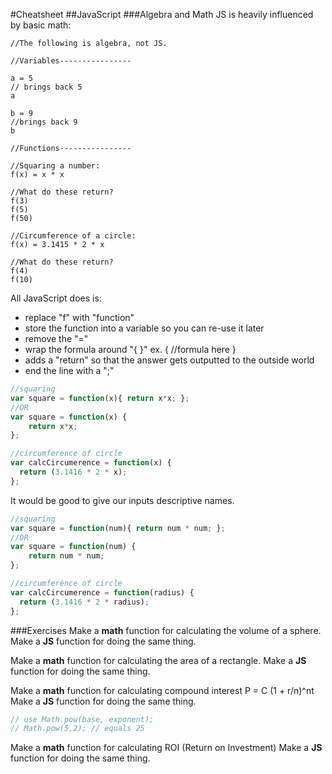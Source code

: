 #Cheatsheet
##JavaScript
###Algebra and Math
JS is heavily influenced by basic math:
```
//The following is algebra, not JS.

//Variables----------------

a = 5
// brings back 5
a

b = 9
//brings back 9
b

//Functions----------------

//Squaring a number:
f(x) = x * x

//What do these return?
f(3)
f(5)
f(50)

//Circumference of a circle:
f(x) = 3.1415 * 2 * x

//What do these return?
f(4)
f(10)
```
All JavaScript does is:
- replace "f" with "function"
- store the function into a variable so you can re-use it later
- remove the "="
- wrap the formula around "{ }" ex. { //formula here }
- adds a "return" so that the answer gets outputted to the outside world
- end the line with a ";"

```javascript
//squaring
var square = function(x){ return x*x; };
//OR
var square = function(x) {
	return x*x;
};

//circumference of circle
var calcCircumerence = function(x) {
  return (3.1416 * 2 * x);
};
```
It would be good to give our inputs descriptive names.
```javascript
//squaring
var square = function(num){ return num * num; };
//OR
var square = function(num) {
	return num * num;
};

//circumference of circle
var calcCircumerence = function(radius) {
  return (3.1416 * 2 * radius);
};
```
###Exercises
Make a **math** function for calculating the volume of a sphere.
Make a **JS** function for doing the same thing.

Make a **math** function for calculating the area of a rectangle.
Make a **JS** function for doing the same thing.

Make a **math** function for calculating compound interest P = C (1 + r/n)^nt
Make a **JS** function for doing the same thing.

```javascript
// use Math.pow(base, exponent);
// Math.pow(5,2); // equals 25
```

Make a **math** function for calculating ROI (Return on Investment)
Make a **JS** function for doing the same thing.